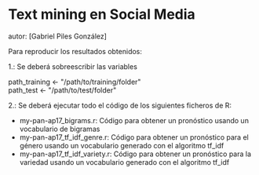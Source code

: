 # Text mining en Social Media

autor: [Gabriel Piles González]

Para reproducir los resultados obtenidos:

1.: Se deberá sobreescribir las variables

path_training <-  "/path/to/training/folder"  
path_test <-  "/path/to/test/folder"

2.: Se deberá ejecutar todo el código de los siguientes ficheros de R:
  - my-pan-ap17_bigrams.r: Código para obtener un pronóstico usando un vocabulario de bigramas
  - my-pan-ap17_tf_idf_genre.r: Código para obtener un pronóstico para el género usando un vocabulario generado con el algoritmo tf_idf
  - my-pan-ap17_tf_idf_variety.r: Código para obtener un pronóstico para la variedad usando un vocabulario generado con el algoritmo tf_idf
